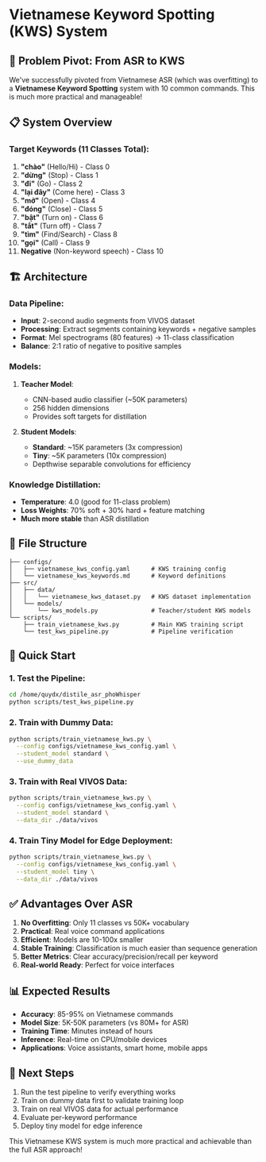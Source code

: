# Vietnamese Keyword Spotting (KWS) System

## 🎯 Problem Pivot: From ASR to KWS

We've successfully pivoted from Vietnamese ASR (which was overfitting) to a **Vietnamese Keyword Spotting** system with 10 common commands. This is much more practical and manageable!

## 📋 System Overview

### Target Keywords (11 Classes Total):
1. **"chào"** (Hello/Hi) - Class 0
2. **"dừng"** (Stop) - Class 1  
3. **"đi"** (Go) - Class 2
4. **"lại đây"** (Come here) - Class 3
5. **"mở"** (Open) - Class 4
6. **"đóng"** (Close) - Class 5
7. **"bật"** (Turn on) - Class 6
8. **"tắt"** (Turn off) - Class 7
9. **"tìm"** (Find/Search) - Class 8
10. **"gọi"** (Call) - Class 9
11. **Negative** (Non-keyword speech) - Class 10

## 🏗️ Architecture

### Data Pipeline:
- **Input**: 2-second audio segments from VIVOS dataset
- **Processing**: Extract segments containing keywords + negative samples
- **Format**: Mel spectrograms (80 features) → 11-class classification
- **Balance**: 2:1 ratio of negative to positive samples

### Models:
1. **Teacher Model**: 
   - CNN-based audio classifier (~50K parameters)
   - 256 hidden dimensions
   - Provides soft targets for distillation

2. **Student Models**:
   - **Standard**: ~15K parameters (3x compression)
   - **Tiny**: ~5K parameters (10x compression)
   - Depthwise separable convolutions for efficiency

### Knowledge Distillation:
- **Temperature**: 4.0 (good for 11-class problem)
- **Loss Weights**: 70% soft + 30% hard + feature matching
- **Much more stable** than ASR distillation

## 📁 File Structure

```
├── configs/
│   ├── vietnamese_kws_config.yaml      # KWS training config
│   └── vietnamese_kws_keywords.md      # Keyword definitions
├── src/
│   ├── data/
│   │   └── vietnamese_kws_dataset.py   # KWS dataset implementation
│   └── models/
│       └── kws_models.py               # Teacher/student KWS models
└── scripts/
    ├── train_vietnamese_kws.py         # Main KWS training script  
    └── test_kws_pipeline.py            # Pipeline verification
```

## 🚀 Quick Start

### 1. Test the Pipeline:
```bash
cd /home/quydx/distile_asr_phoWhisper
python scripts/test_kws_pipeline.py
```

### 2. Train with Dummy Data:
```bash
python scripts/train_vietnamese_kws.py \
  --config configs/vietnamese_kws_config.yaml \
  --student_model standard \
  --use_dummy_data
```

### 3. Train with Real VIVOS Data:
```bash
python scripts/train_vietnamese_kws.py \
  --config configs/vietnamese_kws_config.yaml \
  --student_model standard \
  --data_dir ./data/vivos
```

### 4. Train Tiny Model for Edge Deployment:
```bash
python scripts/train_vietnamese_kws.py \
  --config configs/vietnamese_kws_config.yaml \
  --student_model tiny \
  --data_dir ./data/vivos
```

## ✅ Advantages Over ASR

1. **No Overfitting**: Only 11 classes vs 50K+ vocabulary
2. **Practical**: Real voice command applications
3. **Efficient**: Models are 10-100x smaller
4. **Stable Training**: Classification is much easier than sequence generation
5. **Better Metrics**: Clear accuracy/precision/recall per keyword
6. **Real-world Ready**: Perfect for voice interfaces

## 📊 Expected Results

- **Accuracy**: 85-95% on Vietnamese commands
- **Model Size**: 5K-50K parameters (vs 80M+ for ASR)
- **Training Time**: Minutes instead of hours
- **Inference**: Real-time on CPU/mobile devices
- **Applications**: Voice assistants, smart home, mobile apps

## 🎯 Next Steps

1. Run the test pipeline to verify everything works
2. Train on dummy data first to validate training loop
3. Train on real VIVOS data for actual performance
4. Evaluate per-keyword performance
5. Deploy tiny model for edge inference

This Vietnamese KWS system is much more practical and achievable than the full ASR approach!